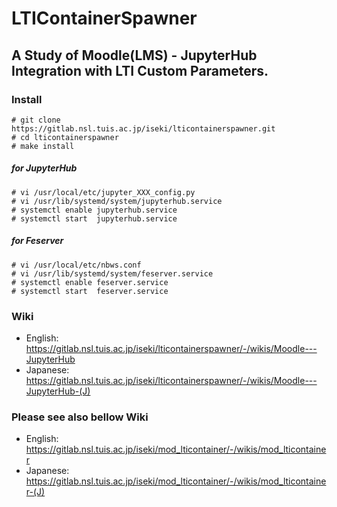 # LTIContainerSpawner

## A Study of Moodle(LMS) - JupyterHub Integration with LTI Custom Parameters.

### Install
```
# git clone https://gitlab.nsl.tuis.ac.jp/iseki/lticontainerspawner.git
# cd lticontainerspawner
# make install
```
##### for JupyterHub 
``` 
# vi /usr/local/etc/jupyter_XXX_config.py
# vi /usr/lib/systemd/system/jupyterhub.service
# systemctl enable jupyterhub.service
# systemctl start  jupyterhub.service
```
##### for Feserver
```
# vi /usr/local/etc/nbws.conf
# vi /usr/lib/systemd/system/feserver.service
# systemctl enable feserver.service
# systemctl start  feserver.service
```

### Wiki
- English:  https://gitlab.nsl.tuis.ac.jp/iseki/lticontainerspawner/-/wikis/Moodle---JupyterHub
- Japanese: https://gitlab.nsl.tuis.ac.jp/iseki/lticontainerspawner/-/wikis/Moodle---JupyterHub-(J)

### Please see also bellow Wiki 
- English:  https://gitlab.nsl.tuis.ac.jp/iseki/mod_lticontainer/-/wikis/mod_lticontainer
- Japanese: https://gitlab.nsl.tuis.ac.jp/iseki/mod_lticontainer/-/wikis/mod_lticontainer-(J)
